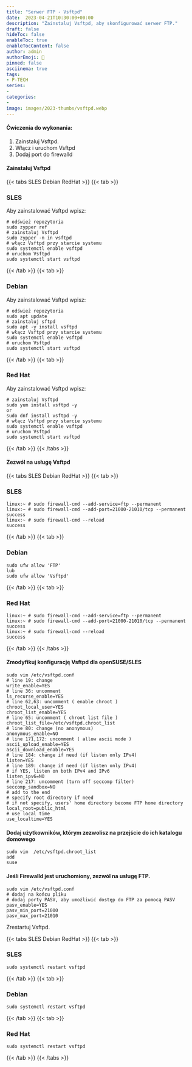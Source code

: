 ```yaml
---
title: "Serwer FTP - Vsftpd"
date:  2023-04-21T10:30:00+00:00
description: "Zainstaluj Vsftpd, aby skonfigurować serwer FTP."
draft: false
hideToc: false
enableToc: true
enableTocContent: false
author: admin
authorEmoji: 🐧
pinned: false
asciinema: true
tags:
- P-TECH
series:
-
categories:
- 
image: images/2023-thumbs/vsftpd.webp
---
```

#### Ćwiczenia do wykonania:
1. Zainstaluj Vsftpd.
2. Włącz i uruchom Vsftpd
3. Dodaj port do firewalld

#### Zainstaluj Vsftpd

{{< tabs SLES Debian RedHat >}}
  {{< tab >}}
  ### SLES
  Aby zainstalować Vsftpd wpisz:
  ```
  # odśwież repozytoria
  sudo zypper ref
  # zainstaluj Vsftpd
  sudo zypper -n in vsftpd
  # włącz Vsftpd przy starcie systemu
  sudo systemctl enable vsftpd
  # uruchom Vsftpd
  sudo systemctl start vsftpd
  ```
  {{< /tab >}}
  {{< tab >}}
  ### Debian
  Aby zainstalować Vsftpd wpisz:
  ```
  # odśwież repozytoria
  sudo apt update
  # zainstaluj sftpd
  sudo apt -y install vsftpd
  # włącz Vsftpd przy starcie systemu
  sudo systemctl enable vsftpd
  # uruchom Vsftpd
  sudo systemctl start vsftpd
  ```
  {{< /tab >}}
  {{< tab >}}
  ### Red Hat
  Aby zainstalować Vsftpd wpisz:
  ```
  # zainstaluj Vsftpd
  sudo yum install vsftpd -y
  or
  sudo dnf install vsftpd -y
  # włącz Vsftpd przy starcie systemu
  sudo systemctl enable vsftpd
  # uruchom Vsftpd
  sudo systemctl start vsftpd
  ```
  {{< /tab >}}
{{< /tabs >}}

#### Zezwól na usługę Vsftpd

{{< tabs SLES Debian RedHat >}}
  {{< tab >}}
  ### SLES
  ```
  linux:~ # sudo firewall-cmd --add-service=ftp --permanent
  linux:~ # sudo firewall-cmd --add-port=21000-21010/tcp --permanent
  success
  linux:~ # sudo firewall-cmd --reload
  success
  ```
  {{< /tab >}}
  {{< tab >}}
  ### Debian
  ```
  sudo ufw allow 'FTP'
  lub
  sudo ufw allow 'Vsftpd'
  ```
  {{< /tab >}}
  {{< tab >}}
  ### Red Hat
  ```
  linux:~ # sudo firewall-cmd --add-service=ftp --permanent
  linux:~ # sudo firewall-cmd --add-port=21000-21010/tcp --permanent
  success
  linux:~ # sudo firewall-cmd --reload
  success
  ```
  {{< /tab >}}
{{< /tabs >}}

#### Zmodyfikuj konfigurację Vsftpd dla openSUSE/SLES

```
sudo vim /etc/vsftpd.conf
# line 19: change
write_enable=YES
# line 36: uncomment
ls_recurse_enable=YES
# line 62,63: uncomment ( enable chroot )
chroot_local_user=YES
chroot_list_enable=YES
# line 65: uncomment ( chroot list file )
chroot_list_file=/etc/vsftpd.chroot_list
# line 80: change (no anonymous)
anonymous_enable=NO
# line 171,172: uncomment ( allow ascii mode )
ascii_upload_enable=YES
ascii_download_enable=YES
# line 184: change if need (if listen only IPv4)
listen=YES
# line 189: change if need (if listen only IPv4)
# if YES, listen on both IPv4 and IPv6
listen_ipv6=NO
# line 217: uncomment (turn off seccomp filter)
seccomp_sandbox=NO
# add to the end
# specify root directory if need
# if not specify, users' home directory become FTP home directory
local_root=public_html
# use local time
use_localtime=YES
```

#### Dodaj użytkowników, którym zezwolisz na przejście do ich katalogu domowego

```
sudo vim  /etc/vsftpd.chroot_list
add 
suse
```

#### Jeśli Firewalld jest uruchomiony, zezwól na usługę FTP.

```
sudo vim /etc/vsftpd.conf
# dodaj na końcu pliku
# dodaj porty PASV, aby umożliwić dostęp do FTP za pomocą PASV
pasv_enable=YES
pasv_min_port=21000
pasv_max_port=21010
```

Zrestartuj Vsftpd.

{{< tabs SLES Debian RedHat >}}
  {{< tab >}}
  ### SLES
  ```
  sudo systemctl restart vsftpd
  ```
  {{< /tab >}}
  {{< tab >}}
  ### Debian
  ```
  sudo systemctl restart vsftpd
  ```
  {{< /tab >}}
  {{< tab >}}
  ### Red Hat
  ```
  sudo systemctl restart vsftpd
  ```
  {{< /tab >}}
{{< /tabs >}}